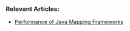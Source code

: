 ### Relevant Articles: 

- [Performance of Java Mapping Frameworks](http://www.baeldung.com/java-performance-mapping-frameworks)
